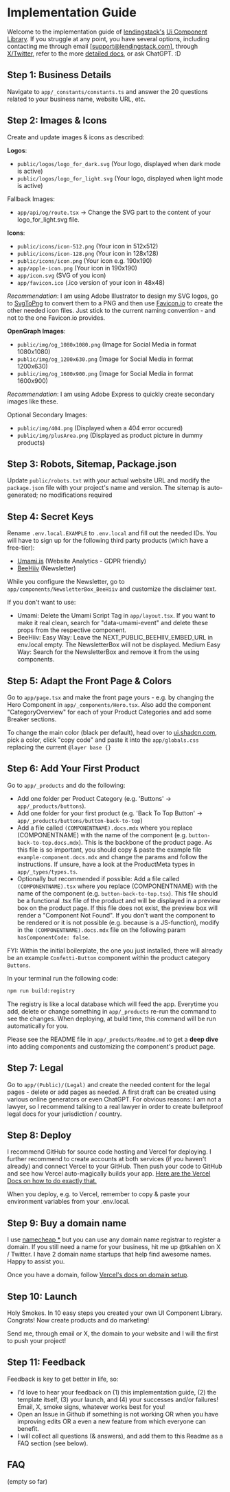 # Implementation Guide

Welcome to the implementation guide of [lendingstack's](https://lendingstack.com) [Ui Component Library](https://lendingstack.com/templates/ui-component-library).
If you struggle at any point, you have several options, including contacting me through email [support@lendingstack.com], through [X/Twitter](https://x.com/tkahlen), refer to the more [detailed docs](https://lendingstack.com/docs), or ask ChatGPT. :D

## Step 1: Business Details

Navigate to `app/_constants/constants.ts` and answer the 20 questions related to your business name, website URL, etc.

## Step 2: Images & Icons

Create and update images & icons as described:

**Logos**:

* `public/logos/logo_for_dark.svg` (Your logo, displayed when dark mode is active)
* `public/logos/logo_for_light.svg` (Your logo, displayed when light mode is active)

Fallback Images:

* `app/api/og/route.tsx` -> Change the SVG part to the content of your logo_for_light.svg file.

**Icons**:

* `public/icons/icon-512.png` (Your icon in 512x512)
* `public/icons/icon-128.png` (Your icon in 128x128)
* `public/icons/icon.png` (Your icon e.g. 190x190)
* `app/apple-icon.png` (Your icon in 190x190)
* `app/icon.svg` (SVG of you icon)
* `app/favicon.ico` (.ico version of your icon in 48x48)

*Recommendation*: I am using Adobe Illustrator to design my SVG logos, go to [SvgToPng](https://svgtopng.com/) to convert them to a PNG and then use [Favicon.io](https://favicon.io/favicon-converter/) to create the other needed icon files. Just stick to the current naming convention - and not to the one Favicon.io provides.

**OpenGraph Images**:

* `public/img/og_1080x1080.png` (Image for Social Media in format 1080x1080)
* `public/img/og_1200x630.png` (Image for Social Media in format 1200x630)
* `public/img/og_1600x900.png` (Image for Social Media in format 1600x900)

*Recommendation*: I am using Adobe Express to quickly create secondary images like these.

Optional Secondary Images:

* `public/img/404.png` (Displayed when a 404 error occured)
* `public/img/plusArea.png` (Displayed as product picture in dummy products)

## Step 3: Robots, Sitemap, Package.json

Update `public/robots.txt` with your actual website URL and modify the `package.json` file with your project's name and version. The sitemap is auto-generated; no modifications required

## Step 4: Secret Keys

Rename `.env.local.EXAMPLE` to `.env.local` and fill out the needed IDs.
You will have to sign up for the following third party products (which have a free-tier):

* [Umami.is](https://umami.is/) (Website Analytics - GDPR friendly)
* [BeeHiiv](https://www.beehiiv.com/) (Newsletter)

While you configure the Newsletter, go to `app/components/NewsletterBox_BeeHiiv` and customize the disclaimer text.

If you don't want to use:

* Umami: Delete the Umami Script Tag in `app/layout.tsx`. If you want to make it real clean, search for "data-umami-event" and delete these props from the respective component.
* BeeHiiv: Easy Way: Leave the NEXT_PUBLIC_BEEHIIV_EMBED_URL in env.local empty. The NewsletterBox will not be displayed. Medium Easy Way: Search for the NewsletterBox and remove it from the using components.

## Step 5: Adapt the Front Page & Colors

Go to `app/page.tsx` and make the front page yours - e.g. by changing the Hero Component in `app/_components/Hero.tsx`.
Also add the component "CategoryOverview" for each of your Product Categories and add some Breaker sections.

To change the main color (black per default), head over to [ui.shadcn.com](https://ui.shadcn.com/themes), pick a color, click "copy code" and paste it into the `app/globals.css` replacing the current `@layer base {}`

## Step 6: Add Your First Product

Go to `app/_products` and do the following:

* Add one folder per Product Category (e.g. 'Buttons' -> `app/_products/buttons`).
* Add one folder for your first product (e.g. 'Back To Top Button' -> `app/_products/buttons/button-back-to-top`)
* Add a file called `(COMPONENTNAME).docs.mdx` where you replace (COMPONENTNAME) with the name of the component (e.g. `button-back-to-top.docs.mdx`). This is the backbone of the product page. As this file is so important, you should copy & paste the example file `example-component.docs.mdx` and change the params and follow the instructions. If unsure, have a look at the ProductMeta types in `app/_types/types.ts`.
* Optionally but recommended if possible: Add a file called `(COMPONENTNAME).tsx` where you replace (COMPONENTNAME) with the name of the component (e.g. `button-back-to-top.tsx`). This file should be a functional .tsx file of the product and will be displayed in a preview box on the product page. If this file does not exist, the preview box will render a "Component Not Found". If you don't want the component to be rendered or it is not possible (e.g. because is a JS-function), modify in the `(COMPONENTNAME).docs.mdx` file on the following param `hasComponentCode: false`.

FYI: Within the initial boilerplate, the one you just installed, there will already be an example `Confetti-Button` component within the product category `Buttons`.

In your terminal run the following code:

```bash
npm run build:registry
```

The registry is like a local database which will feed the app. Everytime you add, delete or change something in `app/_products` re-run the command to see the changes. When deploying, at build time, this command will be run automatically for you.

Please see the README file in `app/_products/Readme.md` to get a **deep dive** into adding components and customizing the component's product page.

## Step 7: Legal

Go to `app/(Public)/(Legal)` and create the needed content for the legal pages - delete or add pages as needed. A first draft can be created using various online generators or even ChatGPT. For obvious reasons: I am not a lawyer, so I recommend talking to a real lawyer in order to create bulletproof legal docs for your jurisdiction / country.

## Step 8: Deploy

I recommend GitHub for source code hosting and Vercel for deploying. I further recommend to create accounts at both services (if you haven't already) and connect Vercel to your GitHub. Then push your code to GitHub and see how Vercel auto-magically builds your app. [Here are the Vercel Docs on how to do exactly that.](https://vercel.com/docs/deployments/git/vercel-for-github)

When you deploy, e.g. to Vercel, remember to copy & paste your environment variables from your .env.local.

## Step 9: Buy a domain name

I use [namecheap *](https://www.tkqlhce.com/click-100853596-11557291?url=https%3A%2F%2Fwww.namecheap.com%2Fdomains%2Fregistration%2Fresults%2F%3Fdomain%3D+UiComponentLibrary.io) but you can use any domain name registrar to register a domain. If you still need a name for your business, hit me up @tkahlen on X / Twitter. I have 2 domain name startups that help find awesome names. Happy to assist you.

Once you have a domain, follow [Vercel's docs on domain setup](https://vercel.com/docs/projects/domains/add-a-domain).

## Step 10: Launch

Holy Smokes. In 10 easy steps you created your own UI Component Library. Congrats!
Now create products and do marketing!

Send me, through email or X, the domain to your website and I will the first to push your project!

## Step 11: Feedback

Feedback is key to get better in life, so:

* I'd love to hear your feedback on (1) this implementation guide, (2) the template itself, (3) your launch, and (4) your successes and/or failures! Email, X, smoke signs, whatever works best for you!
* Open an Issue in Github if something is not working OR when you have improving edits OR a even a new feature from which everyone can benefit.
* I will collect all questions (& answers), and add them to this Readme as a FAQ section (see below).

## FAQ

(empty so far)
